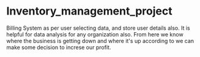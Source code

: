 # Inventory_management_project
Billing System as per user selecting data, and store user details also.
It is helpful for data analysis for any organization also.
From here we know where the business is getting down and where it's up according to we can make some decision to increse our profit.

